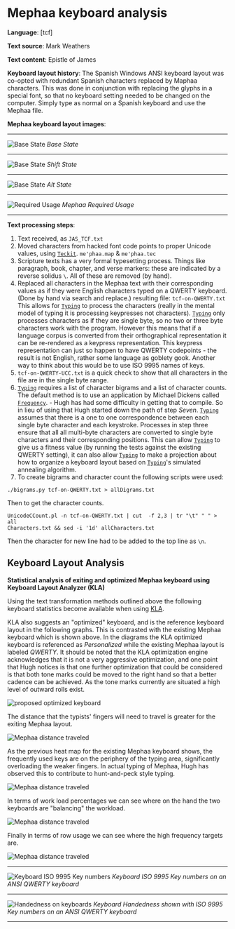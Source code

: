 # Mephaa keyboard analysis

**Language**: [tcf]

**Text source**: Mark Weathers

**Text content**: Epistle of James

**Keyboard layout history**: The Spanish Windows ANSI keyboard layout was co-opted with redundant Spanish characters replaced by Maphaa characters. This was done in conjunction with replacing the glyphs in a special font, so that no keyboard setting needed to be changed on the computer. Simply type as normal on a Spanish keyboard and use the Mephaa file.

**Mephaa keyboard layout images**:

---

![Base State](Images/Mephaa-state-0.png)
_Base State_

---

![Base State](Images/Mephaa-state-shift.png)
_Shift State_

---

![Base State](Images/Mephaa-state-alt.png)
_Alt State_

---

![Required Usage](Images/tcf-heatmap-with-full-text.png)
_Mephaa Required Usage_

---

**Text processing steps**:

1. Text received, as `JAS_TCF.txt`
2. Moved characters from hacked font code points to proper Unicode values, using [`Teckit`](https://github.com/silnrsi/teckit). `me'phaa.map` & `me'phaa.tec`
3. Scripture texts has a very formal typesetting process. Things like paragraph, book, chapter, and verse markers: these are indicated by a reverse solidus `\`. All of these are removed (by hand).
4. Replaced all characters in the Mephaa text with their corresponding values as if they were English characters typed on a QWERTY keyboard. (Done by hand via search and replace.) resulting file: `tcf-on-QWERTY.txt`
 This allows for [`Typing`](https://github.com/michaeldickens/Typing) to process the characters (really in the mental model of typing it is processing keypresses not characters). [`Typing`](https://github.com/michaeldickens/Typing) only processes characters as if they are single byte, so no two or three byte characters work with the program. However this means that if a language corpus is converted from their orthographical representation it can be re-rendered as a keypress representation. This keypress representation can just so happen to have QWERTY codepoints - the result is not English, rather some language as goblety gook. Another way to think about this would be to use ISO 9995 names of keys.
5. `tcf-on-QWERTY-UCC.txt` is a quick check to show that all characters in the file are in the single byte range.
6. [`Typing`](https://github.com/michaeldickens/Typing) requires a list of character bigrams and a list of character counts.
 The default method is to use an application by Michael Dickens called [`Frequency`](https://github.com/michaeldickens/Frequency). - Hugh has had some difficulty in getting that to compile. So in lieu of using that Hugh started down the path of step _Seven_.
 [`Typing`](https://github.com/michaeldickens/Typing) assumes that there is a one to one correspondence between each single byte character and each keystroke. Processes in step three ensure that all all multi-byte characters are converted to single byte characters and their corresponding positions. This can allow [`Typing`](https://github.com/michaeldickens/Typing) to give us a fitness value (by running the tests against the existing QWERTY setting), it can also allow [`Typing`](https://github.com/michaeldickens/Typing) to make a projection about how to organize a keyboard layout based on [`Typing`](https://github.com/michaeldickens/Typing)'s simulated annealing algorithm.
7. To create bigrams and character count the following scripts were used:

  ```
./bigrams.py tcf-on-QWERTY.txt > allDigrams.txt
 ```
 Then to get the character counts.
  ```
 UnicodeCCount.pl -n tcf-on-QWERTY.txt | cut  -f 2,3 | tr "\t" " " > all
 Characters.txt && sed -i '1d' allCharacters.txt
 ```

 Then the character for new line had to be added to the top line as `\n`.

<!-- 7. To create bigrams the service at the following website was used: https://www.dcode.fr/bigrams. The following settings were also used:
   *  ALL CHARACTERS (INCLUDING PUNCTUATION AND SYMBOLS)
   * STANDARDIZATION OF LETTERS (IGNORE UPPER-LOWER CASE AND DIACRITICS) [un-checked]
   * Analyze BY SLIDING (ABCDEF => AB,BC,CD,DE,EF)
   * KEEP WORDS BORDERS (ABC_DE ≠ ABCDE) [checked]
   * COUNT APPEARANCES


  ![Bigram Options](Images/Bigram-counting.png)


  The website produces a down-loadable `.csv` file `tcf-on-QWERTY-bigram-count-ori.csv`. Some editing of this CSV file is necessary to convert it into the same format of bigram file that [`Typing`](https://github.com/michaeldickens/Typing) expects (`\n` for new line, `\\` for `\`, `\t` for TAB, and only a space between the character column and the count column). -->

## Keyboard Layout Analysis
**Statistical analysis of exiting and optimized Mephaa keyboard using Keyboard Layout Analyzer (KLA)**

Using the text transformation methods outlined above the following keyboard statistics become available when using [KLA](http://patorjk.com/keyboard-layout-analyzer/#/main).

KLA also suggests an "optimized" keyboard, and is the reference keyboard layout in the following graphs. This is contrasted with the existing Mephaa keyboard which is shown above. In the diagrams the KLA optimized keyboard is referenced as _Personalized_ while the existing Mephaa layout is labeled _QWERTY_. It should be noted that the KLA optimization engine acknowledges that it is not a very aggressive optimization, and one point that Hugh notices is that one further optimization that could be considered is that both tone marks could be moved to the right hand so that a better cadence can be achieved. As the tone marks currently are situated a high level of outward rolls exist.  

![proposed optimized keyboard](Images/tcf-kla-keyboard-layout.png)

The distance that the typists' fingers will need to travel is greater for the exiting Mephaa layout.

![Mephaa distance traveled](Images/tcf-distance.png)

As the previous heat map for the existing Mephaa keyboard shows, the frequently used keys are on the periphery of the typing area, significantly overloading the weaker fingers. In actual typing of Mephaa, Hugh has observed this to contribute to hunt-and-peck style typing.

![Mephaa distance traveled](Images/tcf-finger-load.png)

In terms of work load percentages we can see where on the hand the two keyboards are "balancing" the workload.

![Mephaa distance traveled](Images/tcf-percentage-load.png)

Finally in terms of row usage we can see where the high frequency targets are.

![Mephaa distance traveled](Images/tcf-row-usage.png)

---

 ![Keyboard ISO 9995 Key numbers](Images/Keyboard-Key-IDs.png)
_Keyboard ISO 9995 Key numbers on an ANSI QWERTY keyboard_

---

 ![Handedness on keyboards](Images/Keyboard-Handedness.png)
_Keyboard Handedness shown with ISO 9995 Key numbers on an ANSI QWERTY keyboard_

---

<!-- Link to keyboard file:  http://www.keyboard-layout-editor.com/#/gists/12b42baca7030bfabea5181833232e2b -->
